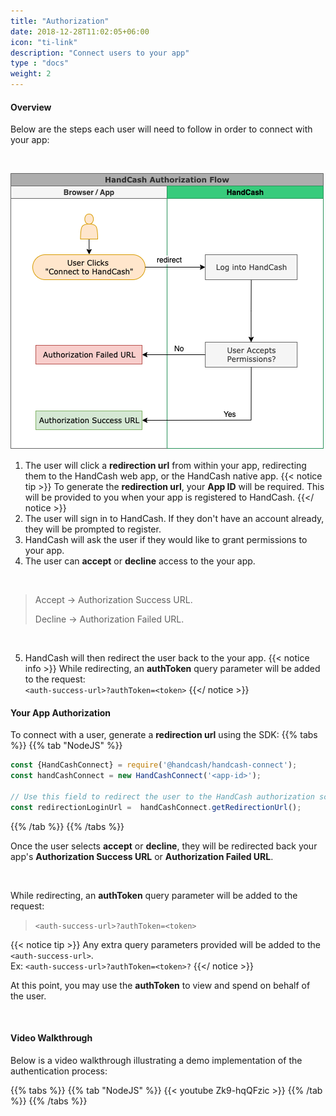 ```yaml
---
title: "Authorization"
date: 2018-12-28T11:02:05+06:00
icon: "ti-link"
description: "Connect users to your app"
type : "docs"
weight: 2
---
```


#### Overview

Below are the steps each user will need to follow in order to connect with your app:

<br/>

![HandCash Authorization Flow](handcash-connect-auth-flow.png)


1. The user will click a **redirection url** from within your app, redirecting them to the HandCash web app, or the HandCash native app.
{{< notice tip >}}
To generate the **redirection url**, your **App ID** will be required. This will be provided to you when your app is registered to HandCash.
{{</ notice >}} 
2. The user will sign in to HandCash. If they don't have an account already, they will be prompted to register.
3. HandCash will ask the user if they would like to grant permissions to your app.
4. The user can **accept** or **decline** access to the your app.

<br/>

>Accept  →  Authorization Success URL. 
>
>Decline  →  Authorization Failed URL.

<br/>


5. HandCash will then redirect the user back to the your app.
{{< notice info >}}
While redirecting, an **authToken** query parameter will be added to the request: <br/> `<auth-success-url>?authToken=<token>`
{{</ notice >}} 


#### Your App Authorization

To connect with a user, generate a **redirection url** using the SDK:
 {{% tabs %}}
   {{% tab "NodeJS" %}}
```javascript
const {HandCashConnect} = require('@handcash/handcash-connect');
const handCashConnect = new HandCashConnect('<app-id>');

// Use this field to redirect the user to the HandCash authorization screen.
const redirectionLoginUrl =  handCashConnect.getRedirectionUrl();
```
   {{% /tab %}}
{{% /tabs %}}


Once the user selects **accept** or **decline**, they will be redirected back your app's **Authorization Success URL** or **Authorization Failed URL**.

<br/>

While redirecting, an **authToken** query parameter will be added to the request: 
>`<auth-success-url>?authToken=<token>`


{{< notice tip >}}
Any extra query parameters provided will be added to the `<auth-success-url>`. <br/> Ex: `<auth-success-url>?authToken=<token>?`
{{</ notice >}} 


At this point, you may use the **authToken** to view and spend on behalf of the user.

<br/>

#### Video Walkthrough

Below is a video walkthrough illustrating a demo implementation of the authentication process:

 {{% tabs %}}
   {{% tab "NodeJS" %}}
{{< youtube Zk9-hqQFzic >}}
   {{% /tab %}}
{{% /tabs %}}
